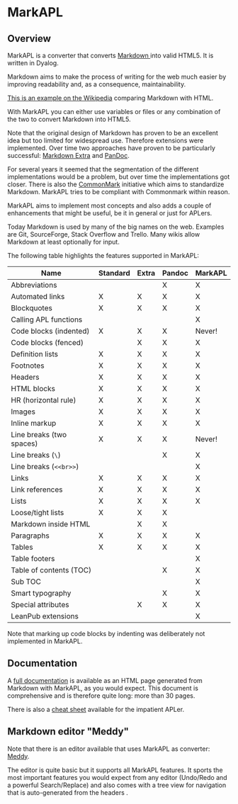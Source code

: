 # MarkAPL


## Overview

MarkAPL is a converter that converts [Markdown ](https://daringfireball.net/projects/markdown/ "The original Markdown specification") into valid HTML5. It is written in Dyalog.

Markdown aims to make the process of writing for the web much easier by improving readability and, as a consequence, maintainability.

[This is an example on the Wikipedia](https://www.wikiwand.com/en/Markdown#Example) comparing Markdown with HTML.

With MarkAPL you can either use variables or files or any combination of the two to convert Markdown into HTML5.

Note that the original design of Markdown has proven to be an excellent idea but too limited for widespread use. Therefore extensions were implemented. Over time two approaches have proven to be particularly successful: [Markdown Extra](https://michelf.ca/projects/php-markdown/extra/) and [PanDoc](http://pandoc.org/README.html).

For several years it seemed that the segmentation of the different implementations would be a problem, but over time the implementations got closer. There is also the [CommonMark](http://commonmark.org/) initiative which aims to standardize Markdown. MarkAPL tries to be compliant with Commonmark within reason.

MarkAPL aims to implement most concepts and also adds a couple of enhancements that might be useful, be it in general or just for APLers.

Today Markdown is used by many of the big names on the web. Examples are Git, SourceForge, Stack Overflow and Trello. Many wikis allow Markdown at least optionally for input.

The following table highlights the features supported in MarkAPL:

|**Name**                  | **Standard**   |**Extra**  |**Pandoc**  |**MarkAPL** |
|--------------------------|----------------|-----------|------------|------------|
|Abbreviations             |                |           |    X       |    X       |
|Automated links           |    X           |    X      |    X       |    X       |
|Blockquotes               |    X           |    X      |    X       |    X       |
|Calling APL functions     |                |           |            |    X       |
|Code blocks (indented)    |    X           |    X      |    X       |  Never!    |
|Code blocks (fenced)      |                |    X      |    X       |    X       |
|Definition lists          |    X           |    X      |    X       |    X       |
|Footnotes                 |    X           |    X      |    X       |    X       |
|Headers                   |    X           |    X      |    X       |    X       |
|HTML blocks               |    X           |    X      |    X       |    X       |
|HR (horizontal rule)      |    X           |    X      |    X       |    X       |
|Images                    |    X           |    X      |    X       |    X       |
|Inline markup             |    X           |    X      |    X       |    X       |
|Line breaks (two spaces)  |    X           |    X      |    X       |  Never!    |
|Line breaks    (`\`)      |                |           |    X       |    X       |
|Line breaks (`<<br>>`)    |                |           |            |    X       |
|Links                     |    X           |    X      |    X       |    X       |
|Link references           |    X           |    X      |    X       |    X       |
|Lists                     |    X           |    X      |    X       |    X       |
|Loose/tight lists         |    X           |    X      |    X       |            |
|Markdown inside HTML      |                |    X      |    X       |            |
|Paragraphs                |    X           |    X      |    X       |    X       |
|Tables                    |    X           |    X      |    X       |    X       |
|Table footers             |                |           |            |    X       |
|Table of contents (TOC)   |                |           |    X       |    X       |
|Sub TOC                   |                |           |            |    X       |
|Smart typography          |                |           |    X       |    X       |
|Special attributes        |                |   X       |    X       |    X       |
|LeanPub extensions        |                |           |            |    X       |

Note that marking up code blocks by indenting was deliberately not implemented in MarkAPL.


## Documentation 

A [full documentation](http://download.aplteam.com/MarkAPL.html) is available as an HTML page generated from Markdown with MarkAPL, as you would expect. This document is comprehensive and is therefore quite long: more than 30 pages.

There is also a [cheat sheet](http://download.aplteam.com/MarkAPL_CheatSheet.html) available for the impatient APLer.


## Markdown editor "Meddy"

Note that there is an editor available that uses MarkAPL as converter: [Meddy](https://github.com/aplteam/Meddy "Meddy on GitHub"). 

The editor is quite basic but it supports all MarkAPL features. It sports the most important features you would expect from any editor (Undo/Redo and a powerful Search/Replace) and also comes with a tree view for navigation that is auto-generated from the headers .
